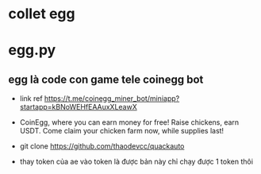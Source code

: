 
# collet egg 

# egg.py

## egg là code con game tele coinegg bot

- link ref https://t.me/coinegg_miner_bot/miniapp?startapp=kBNoWEHfEAAuxXLeawX

- CoinEgg, where you can earn money for free! Raise chickens, earn USDT. Come claim your chicken farm now, while supplies last!
- git clone https://github.com/thaodevcc/quackauto
- thay token của ae vào token là được bản này chỉ chạy được 1 token thôi
